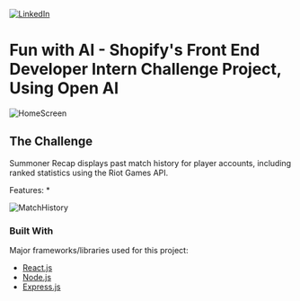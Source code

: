 <div id="top"></div>

[![LinkedIn][linkedin-shield]][linkedin-url]

# Fun with AI - Shopify's Front End Developer Intern Challenge Project, Using Open AI

![HomeScreen](https://user-images.githubusercontent.com/69439997/169225568-6307d378-b762-4294-bfc8-93d4345675fa.PNG)


<!-- ABOUT THE PROJECT -->
## The Challenge

Summoner Recap displays past match history for player accounts, including ranked statistics using the Riot Games API.

Features:
*


![MatchHistory](https://user-images.githubusercontent.com/69439997/165826420-6f0ecd8d-e0f0-4a91-90c9-d782e7d21eed.png)


### Built With

Major frameworks/libraries used for this project: 

* [React.js](https://reactjs.org/)
* [Node.js](https://nodejs.org/en/)
* [Express.js](https://expressjs.com/)

<p align="right"></p>


<p align="right"></p>



<p align="right"></p>


[linkedin-shield]: https://img.shields.io/badge/-LinkedIn-black.svg?style=for-the-badge&logo=linkedin&colorB=555
[linkedin-url]: https://www.linkedin.com/in/paulfranco12/
